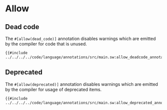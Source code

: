 # Allow

## Dead code

The `#[allow(dead_code)]` annotation disables warnings which are emitted by the compiler for code that is unused.

```sway
{{#include ../../../../code/language/annotations/src/main.sw:allow_deadcode_annotation}}
```

## Deprecated

The `#[allow(deprecated)]` annotation disables warnings which are emitted by the compiler for usage of deprecated items.

```sway
{{#include ../../../../code/language/annotations/src/main.sw:allow_deprecated_annotation}}
```
